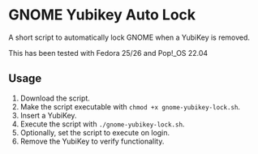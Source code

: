 # GNOME Yubikey Auto Lock

A short script to automatically lock GNOME when a YubiKey is removed.

This has been tested with Fedora 25/26 and Pop!_OS 22.04


## Usage

1. Download the script.
2. Make the script executable with `chmod +x gnome-yubikey-lock.sh`.
3. Insert a YubiKey.
4. Execute the script with `./gnome-yubikey-lock.sh`.
5. Optionally, set the script to execute on login.
6. Remove the YubiKey to verify functionality.
